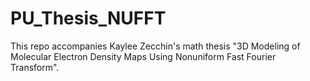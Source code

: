 # PU_Thesis_NUFFT
This repo accompanies Kaylee Zecchin's math thesis "3D Modeling of Molecular Electron Density Maps Using Nonuniform Fast Fourier Transform".
